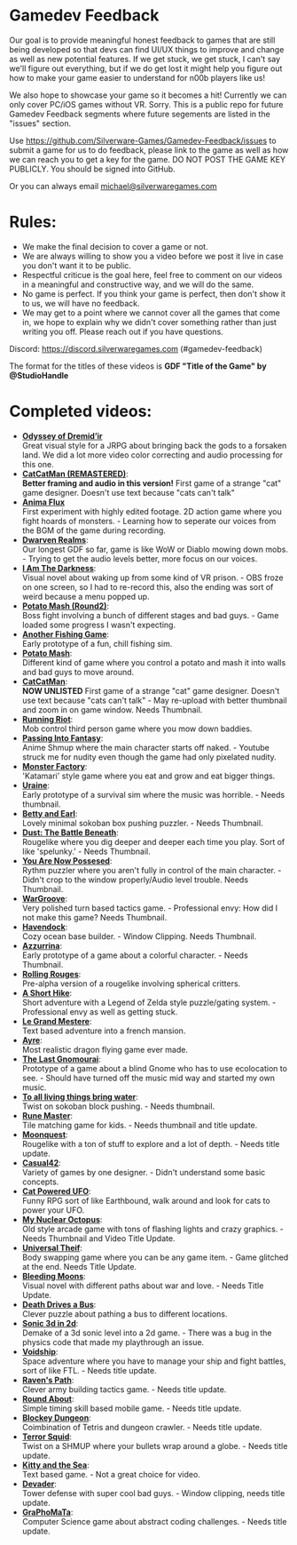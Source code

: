 # Gamedev Feedback
Our goal is to provide meaningful honest feedback to games that are still being developed so that devs can find UI/UX things to improve and change as well as new potential features. If we get stuck, we get stuck, I can't say we'll figure out everything, but if we do get lost it might help you figure out how to make your game easier to understand for n00b players like us!

We also hope to showcase your game so it becomes a hit! Currently we can only cover PC/iOS games without VR. Sorry. This is a public repo for future Gamedev Feedback segments where future segements are listed in the "issues" section.

Use https://github.com/Silverware-Games/Gamedev-Feedback/issues to submit a game for us to do feedback, please link to the game as well as how we can reach you to get a key for the game. DO NOT POST THE GAME KEY PUBLICLY. You should be signed into GitHub. 

Or you can always email michael@silverwaregames.com 

# Rules:

* We make the final decision to cover a game or not.
* We are always willing to show you a video before we post it live in case you don't want it to be public.
* Respectful criticue is the goal here, feel free to comment on our videos in a meaningful and constructive way, and we will do the same.
* No game is perfect. If you think your game is perfect, then don't show it to us, we will have no feedback.
* We may get to a point where we cannot cover all the games that come in, we hope to explain why we didn't cover something rather than just writing you off. Please reach out if you have questions.

Discord: https://discord.silverwaregames.com (#gamedev-feedback)

The format for the titles of these videos is
**GDF "Title of the Game" by @StudioHandle**

# Completed videos:
* **[Odyssey of Dremid’ir](https://youtu.be/NvhJ95NtSW4)**\
  Great visual style for a JRPG about bringing back the gods to a forsaken land. We did a lot more video color correcting and audio processing for this one.
* **[CatCatMan (REMASTERED)](https://youtu.be/YWF-AGGJ3Xg)**:\
  **Better framing and audio in this version!** First game of a strange "cat" game designer. Doesn't use text because "cats can't talk" 
* **[Anima Flux](https://www.youtube.com/watch?v=Dd0IDfcsdX0)**\
  First experiment with highly edited footage. 2D action game where you fight hoards of monsters. - Learning how to seperate our voices from the BGM of the game during recording.
* **[Dwarven Realms](https://youtu.be/wm50DXsBwZo)**:\
  Our longest GDF so far, game is like WoW or Diablo mowing down mobs. - Trying to get the audio levels better, more focus on our voices.
* **[I Am The Darkness](https://youtu.be/IR23G7ImviQ)**:\
  Visual novel about waking up from some kind of VR prison.  - OBS froze on one screen, so I had to re-record this, also the ending was sort of weird because a menu popped up.
* **[Potato Mash (Round2)](https://youtu.be/ddaf3xM-vMU)**:\
  Boss fight involving a bunch of different stages and bad guys.  - Game loaded some progress I wasn't expecting.
* **[Another Fishing Game](https://youtu.be/BVVz3GvtiN0)**:\
  Early prototype of a fun, chill fishing sim. 
* **[Potato Mash](https://www.youtube.com/watch?v=1lqPABVW5hQ)**:\
  Different kind of game where you control a potato and mash it into walls and bad guys to move around. 
* **[CatCatMan](https://youtu.be/YWF-AGGJ3Xg)**:\
  **NOW UNLISTED** First game of a strange "cat" game designer. Doesn't use text because "cats can't talk"  - May re-upload with better thumbnail and zoom in on game window. Needs Thumbnail.
* **[Running Riot](https://youtu.be/Emxkyz-2y3M)**:\
  Mob control third person game where you mow down baddies. 
* **[Passing Into Fantasy](https://youtu.be/hJnkC8FQqS8)**:\
  Anime Shmup where the main character starts off naked.  - Youtube struck me for nudity even though the game had only pixelated nudity.
* **[Monster Factory](https://youtu.be/TP9h2VIR9TM)**:\
  'Katamari' style game where you eat and grow and eat bigger things. 
* **[Uraine](https://youtu.be/jieS0QDtJO0)**:\
  Early prototype of a survival sim where the music was horrible. - Needs thumbnail.
* **[Betty and Earl](https://youtu.be/fFeKsX7kgQc)**:\
  Lovely minimal sokoban box pushing puzzler. - Needs Thumbnail.
* **[Dust: The Battle Beneath](https://youtu.be/BPJQa6cAMZI)**:\
  Rougelike where you dig deeper and deeper each time you play. Sort of like 'spelunky.' - Needs Thumbnail.
* **[You Are Now Possesed](https://youtu.be/FLtXdTTtuYQ)**:\
  Rythm puzzler where you aren't fully in control of the main character. - Didn't crop to the window properly/Audio level trouble. Needs Thumbnail.
* **[WarGroove](https://www.youtube.com/watch?v=PWccIm2u58g)**:\
  Very polished turn based tactics game. - Professional envy: How did I not make this game? Needs Thumbnail.
* **[Havendock](https://www.youtube.com/watch?v=4MuR5y1KfUA)**:\
  Cozy ocean base builder. - Window Clipping. Needs Thumbnail.
* **[Azzurrina](https://www.youtube.com/watch?v=D3gUjAbTixE)**:\
  Early prototype of a game about a colorful character. - Needs Thumbnail.
* **[Rolling Rouges](https://www.youtube.com/watch?v=2zTd6x379F4)**:\
  Pre-alpha version of a rougelike involving spherical critters. 
* **[A Short Hike](https://www.youtube.com/watch?v=GquYsBKdiEU)**:\
  Short adventure with a Legend of Zelda style puzzle/gating system. - Professional envy as well as getting stuck.
* **[Le Grand Mestere](https://www.youtube.com/watch?v=OkKZZwktWL0)**:\
  Text based adventure into a french mansion. 
* **[Ayre](https://youtu.be/u37CYu7VzXQ)**:\
  Most realistic dragon flying game ever made. 
* **[The Last Gnomourai](https://www.youtube.com/watch?v=vKOZQKthTlM)**:\
  Prototype of a game about a blind Gnome who has to use ecolocation to see. - Should have turned off the music mid way and started my own music.
* **[To all living things bring water](https://www.youtube.com/watch?v=iEHaNZORH0k)**:\
  Twist on sokoban block pushing. - Needs thumbnail.
* **[Rune Master](https://www.youtube.com/watch?v=di_aHbx3gwE)**:\
  Tile matching game for kids. - Needs thumbnail and title update.
* **[Moonquest](https://www.youtube.com/watch?v=9n09GtD2wHo)**:\
  Rougelike with a ton of stuff to explore and a lot of depth. - Needs title update.
* **[Casual42](https://www.youtube.com/watch?v=tIP5gs-YZ9s)**:\
  Variety of games by one designer. - Didn't understand some basic concepts.
* **[Cat Powered UFO](https://www.youtube.com/watch?v=1mTCXYMG2f8)**:\
  Funny RPG sort of like Earthbound, walk around and look for cats to power your UFO. 
* **[My Nuclear Octopus](https://youtu.be/m3A98qLGjc0)**:\
  Old style arcade game with tons of flashing lights and crazy graphics. - Needs Thumbnail and Video Title Update.
* **[Universal Theif](https://www.youtube.com/watch?v=R4TXfwh1sfw)**:\
  Body swapping game where you can be any game item. - Game glitched at the end. Needs Title Update.
* **[Bleeding Moons](https://www.youtube.com/watch?v=lWy1uZrKl1Y)**:\
  Visual novel with different paths about war and love. - Needs Title Update.
* **[Death Drives a Bus](https://www.youtube.com/watch?v=AUyaKyN1LL8)**:\
  Clever puzzle about pathing a bus to different locations. 
* **[Sonic 3d in 2d](https://youtu.be/nohbMm0obDk)**:\
  Demake of a 3d sonic level into a 2d game. - There was a bug in the physics code that made my playthrough an issue.
* **[Voidship](https://www.youtube.com/watch?v=C1x9KZgQi8Y)**:\
  Space adventure where you have to manage your ship and fight battles, sort of like FTL. - Needs title update.
* **[Raven's Path](https://www.youtube.com/watch?v=XbUnNHcSPFY)**:\
  Clever army building tactics game. - Needs title update.
* **[Round About](https://www.youtube.com/watch?v=ewu-qgiI9gM)**:\
  Simple timing skill based mobile game. - Needs title update.
* **[Blockey Dungeon](https://www.youtube.com/watch?v=Gst-b03Itsg)**:\
  Coimbination of Tetris and dungeon crawler. - Needs title update.
* **[Terror Squid](https://www.youtube.com/watch?v=-W3oC58BbB0)**:\
  Twist on a SHMUP where your bullets wrap around a globe. - Needs title update.
* **[Kitty and the Sea](https://www.youtube.com/watch?v=OYgjQ3EwXCk)**:\
  Text based game. - Not a great choice for video.
* **[Devader](https://www.youtube.com/watch?v=72f2tU6hAaU)**:\
  Tower defense with super cool bad guys. - Window clipping, needs title update.
* **[GraPhoMaTa](https://youtu.be/QaXNx9mFI_8)**:\
  Computer Science game about abstract coding challenges. - Needs title update.
